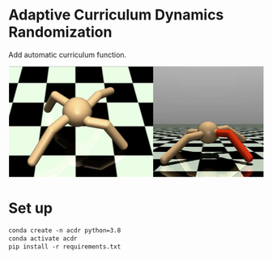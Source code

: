 # Adaptive Curriculum Dynamics Randomization
Add automatic curriculum function.

![ant](docs/ant.png)

# Set up
```
conda create -n acdr python=3.8
conda activate acdr
pip install -r requirements.txt
```